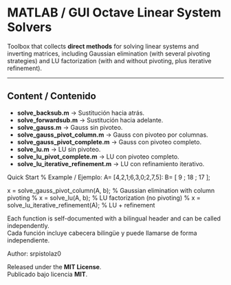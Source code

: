 # MATLAB / GUI Octave Linear System Solvers

Toolbox that collects **direct methods** for solving linear systems and inverting matrices, including Gaussian elimination (with several pivoting strategies) and LU factorization (with and without pivoting, plus iterative refinement).

---

## Content / Contenido

- **solve_backsub.m** → Sustitución hacia atrás.
- **solve_forwardsub.m** → Sustitución hacia adelante.
- **solve_gauss.m** → Gauss sin pivoteo.
- **solve_gauss_pivot_column.m** → Gauss con pivoteo por columnas.
- **solve_gauss_pivot_complete.m** → Gauss con pivoteo completo.
- **solve_lu.m** → LU sin pivoteo.
- **solve_lu_pivot_complete.m** → LU con pivoteo completo.
- **solve_lu_iterative_refinement.m** → LU con refinamiento iterativo.


Quick Start
% Example / Ejemplo:
A= [4,2,1;6,3,0;2,7,5]:
B= [ 9 ; 18 ; 17 ]; 

x = solve_gauss_pivot_column(A, b);      % Gaussian elimination with column pivoting
% x = solve_lu(A, b);                    % LU factorization (no pivoting)
% x = solve_lu_iterative_refinement(A);  % LU + refinement


Each function is self-documented with a bilingual header and can be called independently.  
Cada función incluye cabecera bilingüe y puede llamarse de forma independiente.

Author: srpistolaz0

Released under the **MIT License**.  
Publicado bajo licencia **MIT**.
